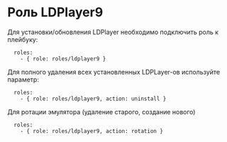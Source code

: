 # Роль LDPlayer9

Для установки/обновления LDPlayer необходимо подключить роль к плейбуку:

```ansible
  roles:
    - { role: roles/ldplayer9 }
```

Для полного удаления всех установленных LDPLayer-ов используйте параметр:

```ansible
  roles:
    - { role: roles/ldplayer9, action: uninstall }
```

Для ротации эмулятора (удаление старого, создание нового)

```ansible
  roles:
    - { role: roles/ldplayer9, action: rotation }
```
